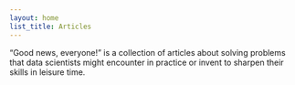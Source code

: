 ```yaml
---
layout: home
list_title: Articles
---
```


“Good news, everyone!” is a collection of articles about solving problems that
data scientists might encounter in practice or invent to sharpen their skills in
leisure time.
